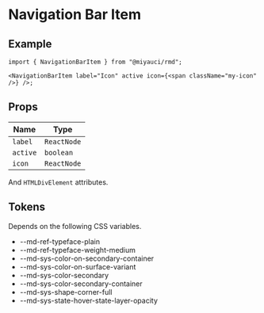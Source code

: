 # Navigation Bar Item

## Example

```tsx
import { NavigationBarItem } from "@miyauci/rmd";

<NavigationBarItem label="Icon" active icon={<span className="my-icon" />} />;
```

## Props

| Name     | Type        |
| -------- | ----------- |
| `label`  | `ReactNode` |
| `active` | `boolean`   |
| `icon`   | `ReactNode` |

And `HTMLDivElement` attributes.

## Tokens

Depends on the following CSS variables.

<!-- deno-fmt-ignore-start -->
- --md-ref-typeface-plain
- --md-ref-typeface-weight-medium
- --md-sys-color-on-secondary-container
- --md-sys-color-on-surface-variant
- --md-sys-color-secondary
- --md-sys-color-secondary-container
- --md-sys-shape-corner-full
- --md-sys-state-hover-state-layer-opacity
<!-- deno-fmt-ignore-end -->
